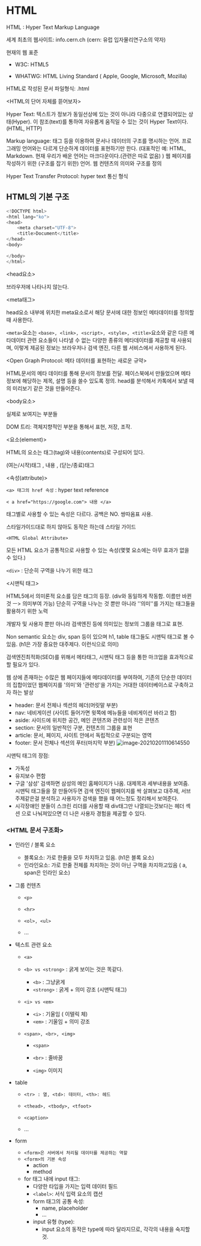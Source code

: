 # HTML

HTML : Hyper Text Markup Language

세계 최초의 웹사이트: info.cern.ch   (cern: 유럽 입자물리연구소의 약자)



현재의 웹 표준

- W3C: HTML5

- WHATWG: HTML Living Standard ( Apple, Google, Microsoft, Mozilla)

HTML로 작성된 문서 파일형식: .html



<HTML의 단어 자체를 뜯어보자>

Hyper Text: 텍스트가 정보가 동일선상에 있는 것이 아니라 다중으로 연결되어있는 상태(Hyper). 이 참조(text)를 통하여 자유롭게 움직일 수 있는 것이 Hyper Text이다. (HTML, HTTP)

Markup language: 태그 등을 이용하여 문서나 데이터의 구조를 명시하는 언어. 프로그래밍 언어와는 다르게 단순하게 데이터를 표현하기만 한다. (대표적인 예: HTML, Markdown. 현재 우리가 배운 언어는 마크다운이다.(관련은 따로 없음) ) 웹 페이지를 작성하기 위한 (구조를 잡기 위한) 언어. 웹 컨텐츠의 의미와 구조를 정의

Hyper Text Transfer Protocol: hyper text 통신 형식

## HTML의 기본 구조

```python
<!DOCTYPE html>
<html lang="ko">
<head>
    <meta charset="UTF-8">
    <title>Document</title>
</head>
<body>
    
</body>
</html>
```

<head요소>

브라우저에 나타나지 않는다.



<meta태그>

head요소 내부에 위치한 meta요소로서 해당 문서에 대한 정보인 메타데이터를 정의할 때 사용한다.

`<meta>`요소는 `<base>, <link>, <script>, <style>, <title>`요소와 같은 다른 메타데이터 관련 요소들이 나타낼 수 없는 다양한 종류의 메타데이터를 제공할 때 사용되며, 이렇게 제공된 정보는 브라우저나 검색 엔진, 다른 웹 서비스에서 사용하게 된다.



<Open Graph Protocol: 메타 데이터를 표현하는 새로운 규약>

HTML문서의 메타 데이터를 통해 문서의 정보를 전달. 페이스북에서 만들었으며 메타정보에 해당하는 제목, 설명 등을 쓸수 있도록 정의. head를 분석해서 카톡에서 보낼 때의 미리보기 같은 것을 만들어준다.



<body요소>

실제로 보여지는 부분들



 DOM 트리: 객체지향적인 부분을 통해서 표현, 저장, 조작.



<요소(element)>

HTML의 요소는 태그(tag)와 내용(contents)로 구성되어 있다.

(여는/시작)태그 , 내용 , (닫는/종료)태그



<속성(attribute)>

`<a> 태그의 href 속성` : hyper text reference

`< a href="https://google.com"> 내용 </a>`

태그별로 사용할 수 있는 속성은 다르다. 공백은 NO. 쌍따옴표 사용.

스타일가이드대로 하지 않아도 동작은 하는데 스타일 가이드



`<HTML Global Attribute>`

모든 HTML 요소가 공통적으로 사용할 수 있는 속성(몇몇 요소에는 아무 효과가 없을 수 있다.)



<HTML 기본 구조> 

`<div>` : 단순히 구역을 나누기 위한 태그



<시맨틱 태그>

HTML5에서 의미론적 요소를 담은 태그의 등장. (div와 동일하게 작동함. 이름만 바뀐 것 ㅡ> 의미부여 가능) 단순히 구역을 나누는 것 뿐만 아니라 ''의미''를 가지는 태그들을 활용하기 위한 노력

개발자 및 사용자 뿐만 아니라 검색엔진 등에 의미있는 정보의 그룹을 태그로 표현.

Non semantic 요소는 div, span 등이 있으며 h1, table 태그들도 시맨틱 태그로 볼 수 있음. (h1은 가장 중요한 대주제다. 이런식으로 의미)

검색엔진최적화(SEO)를 위해서 메타태그, 시맨틱 태그 등을 통한 마크업을 효과적으로 할 필요가 있다.

웹 상에 존재하는 수많은 웹 페이지들에 메타데이터를 부여하여, 기존의 단순한 데이터의 집합이었던 웹페이지를 '의미'와 '관련성'을 가지는 거대한 데이터베이스로 구축하고자 하는 발상

- header: 문서 전체나 섹션의 헤더(머릿말 부분)
- nav: 네비게이션 (사이트 들어가면 윗쪽에 메뉴들을 네비게이션 바라고 함)
- aside: 사이드에 위치한 공간, 메인 콘텐츠와 관련성이 적은 콘텐츠
- section: 문서의 일반적인 구분, 컨텐츠의 그룹을 표현
- article: 문서, 페이지, 사이트 안에서 독립적으로 구분되는 영역
- footer: 문서 전체나 섹션의 푸터(마지막 부분) ![image-20210201110614550](오전_라이브강의.assets/image-20210201110614550.png)

시맨틱 태그의 장점:

- 가독성
- 유지보수 편함
- 구글 '삼성' 검색하면 삼성의 메인 홈페이지가 나옴. 대제목과 세부내용을 보여줌. 시맨틱 태그들을 잘 만들어두면 검색 엔진이 웹페이지를 싹 살펴보고 대주제, 서브주제같은걸 분석하고 사용자가 검색을 했을 때 어느정도 정리해서 보여준다.
- 시각장애인 분들이 스크린 리더를 사용할 때 div태그만 나열되는것보다는 헤더 섹션 으로 나눠져있으면 더 나은 사용자 경험을 제공할 수 있다.



### <HTML 문서 구조화>

- 인라인 / 블록 요소
  - 블록요소: 가로 한줄을 모두 차지하고 있음. (h1은 블록 요소)
  - 인라인요소: 가로 한줄 전체를 차지하는 것이 아닌 구역을 차지하고있음 ( a, span은 인라인 요소)

- 그룹 컨텐츠

  - `<p>`

  - `<hr>`

  - `<ol>, <ul>`

  - ...

    

- 텍스트 관련 요소

  - `<a>`

  - `<b> vs <strong>` : 굵게 보이는 것은 똑같다.

    - `<b>` : 그냥굵게
    - `<strong>` : 굵게 + 의미 강조 (시맨틱 태그)

  - `<i> vs <em>`

    - `<i>` : 기울임 ( 이텔릭 체)
    - `<em>` : 기울임 + 의미 강조

  - `<span>, <br>, <img>`

    - `<span>`

    - `<br>` : 줄바꿈

    - `<img>` 이미지

      

- table

  - `<tr> : 열, <td>: 데이터, <th>: 헤드`

  - `<thead>, <tbody>, <tfoot>`

  - `<caption>`

  - ...

    

- form
  - `<form>은 서버에서 처리될 데이터를 제공하는 역할`
  - `<form>의 기본 속성`
    - action
    - method
  - for 태그 내에 input 태그:
    - 다양한 타입을 가지는 입력 데이터 필드
    - `<label>`: 서식 입력 요소의 캡션
    - form 태그의 공통 속성:
      - name, placeholder
      - ...
    - input 유형 (type):
      - input 요소의 동작은 type에 따라 달라지므로, 각각의 내용을 숙지할 것.





